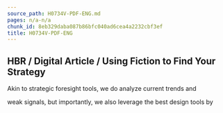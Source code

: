 ```yaml
---
source_path: H0734V-PDF-ENG.md
pages: n/a-n/a
chunk_id: 8eb329daba087b86bfc040ad6cea4a2232cbf3ef
title: H0734V-PDF-ENG
---
```

## HBR / Digital Article / Using Fiction to Find Your Strategy

Akin to strategic foresight tools, we do analyze current trends and

weak signals, but importantly, we also leverage the best design tools by
